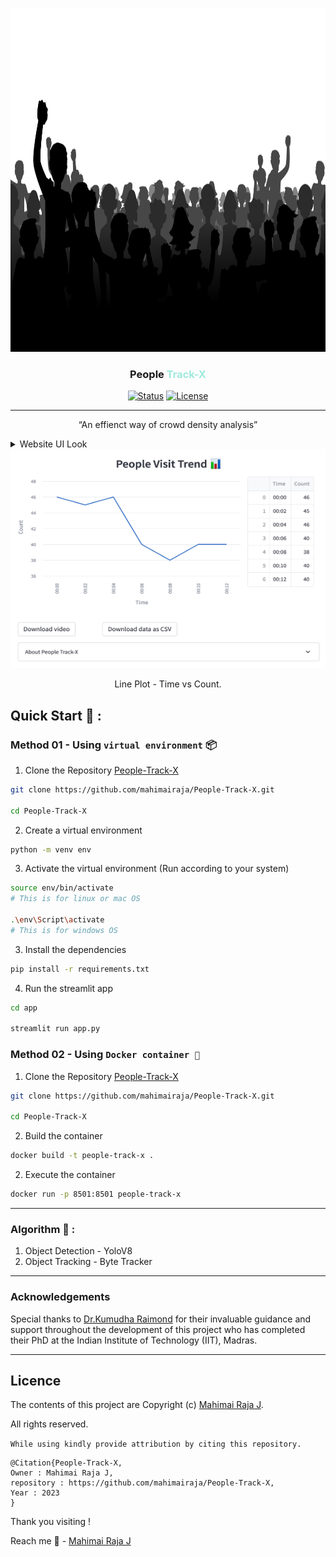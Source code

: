 <p align="center">
  <a href="" rel="noopener">
 <img width=1200px height=550px src="asset/header.png" alt="Project logo"></a>
</p>
<h3 align="center">People <span style="color : #9eeade">Track-X</span></h3>

<div align="center">

[![Status](https://img.shields.io/badge/status-active-success.svg)]()
[![License](https://img.shields.io/badge/license-MIT-blue.svg)](/LICENSE)

</div>

---

<p align="center" style="padding-left : 50px;padding-right : 50px;">
“An effienct way of crowd density analysis”
</p>


<details>
<summary> Website UI Look
</summary>
<img src='asset/webpage.jpg'>
</details>

<div align="center" >
  <img src="asset/graph.png" alt="Graph" width=600px height=350px>
  
  
  <p>Line Plot - Time vs Count.</p>
</div>

## Quick Start 🚀 :

### Method 01 - Using `virtual environment` 📦

1) Clone the Repository [People-Track-X](https://github.com/mahimairaja/People-Track-X)

```bash
git clone https://github.com/mahimairaja/People-Track-X.git

cd People-Track-X
```

2) Create a virtual environment

```bash
python -m venv env
```
   
3) Activate the virtual environment (Run according to your system)
```bash
source env/bin/activate 
# This is for linux or mac OS

.\env\Script\activate  
# This is for windows OS
```

3) Install the dependencies
```bash
pip install -r requirements.txt
```

4) Run the streamlit app
```bash
cd app

streamlit run app.py
```

### Method 02 - Using `Docker container 🚢` 

1) Clone the Repository [People-Track-X](https://github.com/mahimairaja/People-Track-X)

```bash
git clone https://github.com/mahimairaja/People-Track-X.git

cd People-Track-X
```

2) Build the container

```bash
docker build -t people-track-x .
```

2) Execute the container

```bash
docker run -p 8501:8501 people-track-x
```
----

### Algorithm 📝 : 
1. Object Detection - YoloV8
1. Object Tracking - Byte Tracker

---

### Acknowledgements

Special thanks to [Dr.Kumudha Raimond](#) for their invaluable guidance and support throughout the development of this project who has completed their PhD at the Indian Institute of Technology (IIT), Madras. 

---

## Licence <a name = "license"></a>

The contents of this project are Copyright (c) [Mahimai Raja J](https://www.linkedin.com/in/mahimairaja/). 

All rights reserved.


`While using kindly provide attribution by citing this repository.`


    @Citation{People-Track-X,
    Owner : Mahimai Raja J,
    repository : https://github.com/mahimairaja/People-Track-X,
    Year : 2023
    }


Thank you visiting !

Reach me 📩 - [Mahimai Raja J](https://www.linkedin.com/in/mahimairaja/) 
